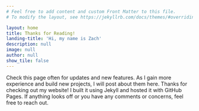 ```yaml
---
# Feel free to add content and custom Front Matter to this file.
# To modify the layout, see https://jekyllrb.com/docs/themes/#overriding-theme-defaults

layout: home
title: Thanks for Reading!
landing-title: 'Hi, my name is Zach'
description: null
image: null
author: null
show_tile: false
---
```

Check this page often for updates and new features. As I gain more experience and build new projects, I will post about them here. Thanks for checking out my website! I built it using Jekyll and hosted it with GitHub Pages. If anything looks off or you have any comments or concerns, feel free to reach out.